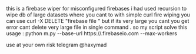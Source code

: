 this is a firebase wiper for misconfigured firebases
i had used recursion to wipe db of large datasets where you cant to with simple curl 
fire wiping you can use curl -X DELETE "firebase file "
but if its very large you cant you get error cant delete very large file in single command . 
so my script solve this
usage : python m.py --base-url https://<example firebase>.firebaseio.com --max-workers <threadCount>

use at your own risk 
telegram @haxymad
